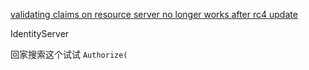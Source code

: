 [validating claims on resource server no longer works after rc4 update](https://github.com/IdentityServer/IdentityServer4/issues/531)

IdentityServer


回家搜索这个试试 `Authorize(`


